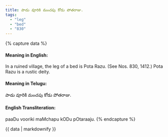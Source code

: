 ```yaml
---
title: పాడు వూరికి మంచపు కోడు పోతరాజు.
tags:
  - "leg"
  - "bed"
  - "830"
---
```


{% capture data %}
#### Meaning in English:
In a ruined village, the leg of a bed is Pota Razu.
(See Nos. 830, 1412.)
Pota Razu is a rustic deity.

#### Meaning in Telugu:
పాడు వూరికి మంచపు కోడు పోతరాజు.

#### English Transliteration:
paaDu vooriki maMchapu kODu pOtaraaju.
{% endcapture %}

<div class="notice">{{ data | markdownify }}</div>

